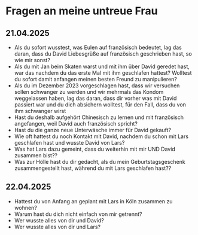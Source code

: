 # Fragen an meine untreue Frau

## 21.04.2025
- Als du sofort wusstest, was Eulen auf französisch bedeutet, lag das daran, dass du David Liebesgrüße auf französisch geschrieben hast, so wie mir sonst?
- Als du mit Jan beim Skaten warst und mit ihm über David geredet hast, war das nachdem du das erste Mal mit ihm geschlafen hattest? Wolltest du sofort damit anfangen meinen besten Freund zu manipulieren?
- Als du im Dezember 2023 vorgeschlagen hast, dass wir versuchen sollen schwanger zu werden und wir mehrmals das Kondom weggelassen haben, lag das daran, dass dir vorher was mit David passiert war und du dich absichern wolltest, für den Fall, dass du von ihm schwanger wirst
- Hast du deshalb aufgehört Chinesisch zu lernen und mit französisch angefangen, weil David auch französisch spricht?
- Hast du die ganze neue Unterwäsche immer für David gekauft?
- Wie oft hattest du noch Kontakt mit David, nachdem du schon mit Lars geschlafen hast und wusste David von Lars?
- Was hat Lars dazu gemeint, dass du weiterhin mit mir UND David zusammen bist??
- Was zur Hölle hast du dir gedacht, als du mein Geburtstagsgeschenk zusammengestellt hast, während du mit Lars geschlafen hast??

## 22.04.2025
- Hattest du von Anfang an geplant mit Lars in Köln zusammen zu wohnen?
- Warum hast du dich nicht einfach von mir getrennt?
- Wer wusste alles von dir und David?
- Wer wusste alles von dir und Lars?
